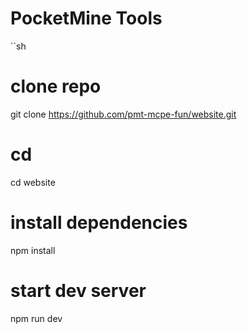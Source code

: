 # PocketMine Tools 
``sh
# clone repo
git clone https://github.com/pmt-mcpe-fun/website.git
# cd
cd website
# install dependencies
npm install
# start dev server
npm run dev
```
